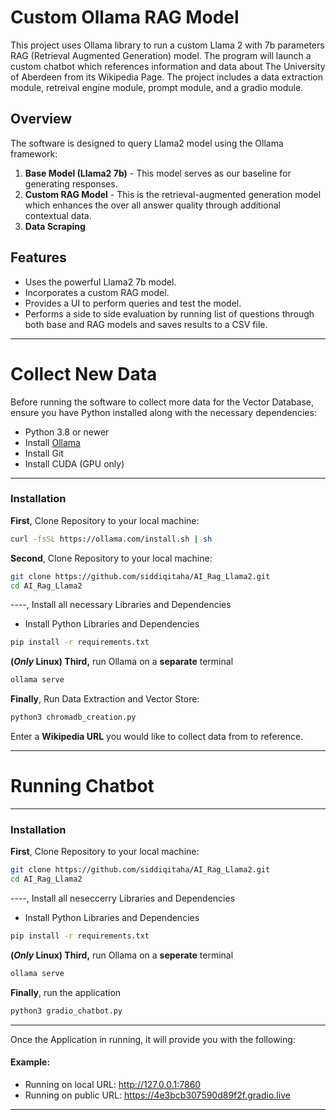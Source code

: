 # Custom Ollama RAG Model

This project uses Ollama library to run a custom Llama 2 with 7b parameters RAG (Retrieval Augmented Generation) model. The program will launch a custom chatbot which references information and data about The University of Aberdeen from its Wikipedia Page. The project includes a data extraction module, retreival engine module, prompt module, and a gradio module. 

## Overview

The software is designed to query Llama2 model using the Ollama framework:
1. **Base Model (Llama2 7b)** - This model serves as our baseline for generating responses.
2. **Custom RAG Model** - This is the retrieval-augmented generation model which enhances the over all answer quality through additional contextual data.
3. **Data Scraping**

## Features

- Uses the powerful Llama2 7b model.
- Incorporates a custom RAG model.
- Provides a UI to perform queries and test the model.
- Performs a side to side evaluation by running list of questions through both base and RAG models and saves results to a CSV file.


-----
# Collect New Data
Before running the software to collect more data for the Vector Database, ensure you have Python installed along with the necessary dependencies:
- Python 3.8 or newer
- Install [Ollama](https://ollama.com/download/windows)
- Install Git
- Install CUDA (GPU only)

---
### Installation

**First**, Clone Repository to your local machine:
```bash
curl -fsSL https://ollama.com/install.sh | sh
```
**Second**, Clone Repository to your local machine:
```bash
git clone https://github.com/siddiqitaha/AI_Rag_Llama2.git
cd AI_Rag_Llama2
```
----, Install all necessary  Libraries and Dependencies 
- Install Python Libraries and Dependencies
```bash
pip install -r requirements.txt
```
**(_Only_ Linux) Third,** run Ollama on a **separate** terminal
```bash
ollama serve
```

**Finally**, Run Data Extraction and Vector Store:
```bash
python3 chromadb_creation.py
```
Enter a **Wikipedia URL** you would like to collect data from to reference.


----
# Running Chatbot
---
### Installation

**First**, Clone Repository to your local machine:
```bash
git clone https://github.com/siddiqitaha/AI_Rag_Llama2.git
cd AI_Rag_Llama2
```
----, Install all neseccerry Libraries and Dependencies 
- Install Python Libraries and Dependencies
```bash
pip install -r requirements.txt
```
**(_Only_ Linux) Third,** run Ollama on a **seperate** terminal
```bash
ollama serve
```

**Finally**, run the application
```bash
python3 gradio_chatbot.py
```
----
Once the Application in running, it will provide you with the following:

#### Example:
- Running on local URL:  http://127.0.0.1:7860
- Running on public URL: https://4e3bcb307590d89f2f.gradio.live


---
